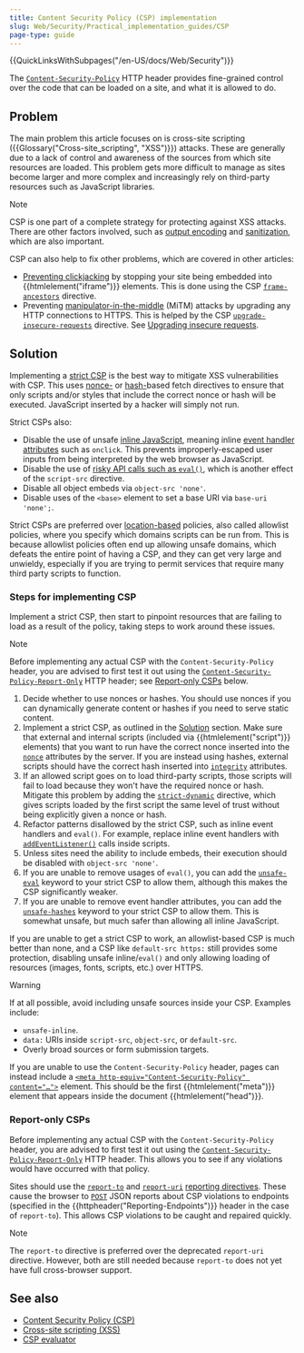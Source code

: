 ```yaml
---
title: Content Security Policy (CSP) implementation
slug: Web/Security/Practical_implementation_guides/CSP
page-type: guide
---
```


{{QuickLinksWithSubpages("/en-US/docs/Web/Security")}}

The [`Content-Security-Policy`](/en-US/docs/Web/HTTP/Reference/Headers/Content-Security-Policy) HTTP header provides fine-grained control over the code that can be loaded on a site, and what it is allowed to do.

## Problem

The main problem this article focuses on is cross-site scripting ({{Glossary("Cross-site_scripting", "XSS")}}) attacks. These are generally due to a lack of control and awareness of the sources from which site resources are loaded. This problem gets more difficult to manage as sites become larger and more complex and increasingly rely on third-party resources such as JavaScript libraries.

> [!NOTE]
> CSP is one part of a complete strategy for protecting against XSS attacks. There are other factors involved, such as [output encoding](/en-US/docs/Web/Security/Attacks/XSS#output_encoding) and [sanitization](/en-US/docs/Web/Security/Attacks/XSS#sanitization), which are also important.

CSP can also help to fix other problems, which are covered in other articles:

- [Preventing clickjacking](/en-US/docs/Web/Security/Practical_implementation_guides/Clickjacking) by stopping your site being embedded into {{htmlelement("iframe")}} elements. This is done using the CSP [`frame-ancestors`](/en-US/docs/Web/HTTP/Reference/Headers/Content-Security-Policy/frame-ancestors) directive.
- Preventing [manipulator-in-the-middle](/en-US/docs/Glossary/MitM) (MiTM) attacks by upgrading any HTTP connections to HTTPS. This is helped by the CSP [`upgrade-insecure-requests`](/en-US/docs/Web/HTTP/Reference/Headers/Content-Security-Policy/frame-ancestors) directive. See [Upgrading insecure requests](/en-US/docs/Web/HTTP/Guides/CSP#upgrading_insecure_requests).

## Solution

Implementing a [strict CSP](/en-US/docs/Web/HTTP/Guides/CSP#strict_csp) is the best way to mitigate XSS vulnerabilities with CSP. This uses [nonce-](/en-US/docs/Web/HTTP/Guides/CSP#nonces) or [hash-](/en-US/docs/Web/HTTP/Guides/CSP#hashes)based fetch directives to ensure that only scripts and/or styles that include the correct nonce or hash will be executed. JavaScript inserted by a hacker will simply not run.

Strict CSPs also:

- Disable the use of unsafe [inline JavaScript](/en-US/docs/Web/HTTP/Guides/CSP#inline_javascript), meaning inline [event handler attributes](/en-US/docs/Web/HTML/Reference/Attributes#event_handler_attributes) such as `onclick`. This prevents improperly-escaped user inputs from being interpreted by the web browser as JavaScript.
- Disable the use of [risky API calls such as `eval()`](/en-US/docs/Web/HTTP/Guides/CSP#eval_and_similar_apis), which is another effect of the `script-src` directive.
- Disable all object embeds via `object-src 'none'`.
- Disable uses of the `<base>` element to set a base URI via `base-uri 'none';`.

Strict CSPs are preferred over [location-based](/en-US/docs/Web/HTTP/Guides/CSP#location-based_policies) policies, also called allowlist policies, where you specify which domains scripts can be run from. This is because allowlist policies often end up allowing unsafe domains, which defeats the entire point of having a CSP, and they can get very large and unwieldy, especially if you are trying to permit services that require many third party scripts to function.

### Steps for implementing CSP

Implement a strict CSP, then start to pinpoint resources that are failing to load as a result of the policy, taking steps to work around these issues.

> [!NOTE]
> Before implementing any actual CSP with the `Content-Security-Policy` header, you are advised to first test it out using the [`Content-Security-Policy-Report-Only`](/en-US/docs/Web/HTTP/Reference/Headers/Content-Security-Policy-Report-Only) HTTP header; see [Report-only CSPs](#report-only_csps) below.

1. Decide whether to use nonces or hashes. You should use nonces if you can dynamically generate content or hashes if you need to serve static content.
2. Implement a strict CSP, as outlined in the [Solution](#solution) section. Make sure that external and internal scripts (included via {{htmlelement("script")}} elements) that you want to run have the correct nonce inserted into the [`nonce`](/en-US/docs/Web/HTML/Element/script#nonce) attributes by the server. If you are instead using hashes, external scripts should have the correct hash inserted into [`integrity`](/en-US/docs/Web/HTML/Element/script#integrity) attributes.
3. If an allowed script goes on to load third-party scripts, those scripts will fail to load because they won't have the required nonce or hash. Mitigate this problem by adding the [`strict-dynamic`](/en-US/docs/Web/HTTP/Guides/CSP#the_strict-dynamic_keyword) directive, which gives scripts loaded by the first script the same level of trust without being explicitly given a nonce or hash.
4. Refactor patterns disallowed by the strict CSP, such as inline event handlers and `eval()`. For example, replace inline event handlers with [`addEventListener()`](/en-US/docs/Web/API/EventTarget/addEventListener) calls inside scripts.
5. Unless sites need the ability to include embeds, their execution should be disabled with `object-src 'none'`.
6. If you are unable to remove usages of `eval()`, you can add the [`unsafe-eval`](/en-US/docs/Web/HTTP/Reference/Headers/Content-Security-Policy#unsafe-eval) keyword to your strict CSP to allow them, although this makes the CSP significantly weaker.
7. If you are unable to remove event handler attributes, you can add the [`unsafe-hashes`](/en-US/docs/Web/HTTP/Reference/Headers/Content-Security-Policy#unsafe-hashes) keyword to your strict CSP to allow them. This is somewhat unsafe, but much safer than allowing all inline JavaScript.

If you are unable to get a strict CSP to work, an allowlist-based CSP is much better than none, and a CSP like `default-src https:` still provides some protection, disabling unsafe inline/`eval()` and only allowing loading of resources (images, fonts, scripts, etc.) over HTTPS.

> [!WARNING]
> If at all possible, avoid including unsafe sources inside your CSP. Examples include:
>
> - `unsafe-inline`.
> - `data:` URIs inside `script-src`, `object-src`, or `default-src`.
> - Overly broad sources or form submission targets.

If you are unable to use the `Content-Security-Policy` header, pages can instead include a [`<meta http-equiv="Content-Security-Policy" content="…">`](/en-US/docs/Web/HTML/Element/meta#http-equiv) element. This should be the first {{htmlelement("meta")}} element that appears inside the document {{htmlelement("head")}}.

### Report-only CSPs

Before implementing any actual CSP with the `Content-Security-Policy` header, you are advised to first test it out using the [`Content-Security-Policy-Report-Only`](/en-US/docs/Web/HTTP/Reference/Headers/Content-Security-Policy-Report-Only) HTTP header. This allows you to see if any violations would have occurred with that policy.

Sites should use the [`report-to`](/en-US/docs/Web/HTTP/Reference/Headers/Content-Security-Policy/report-to) and [`report-uri`](/en-US/docs/Web/HTTP/Reference/Headers/Content-Security-Policy/report-uri) [reporting directives](/en-US/docs/Glossary/Reporting_directive). These cause the browser to [`POST`](/en-US/docs/Web/HTTP/Reference/Methods/POST) JSON reports about CSP violations to endpoints (specified in the {{httpheader("Reporting-Endpoints")}} header in the case of `report-to`). This allows CSP violations to be caught and repaired quickly.

> [!NOTE]
> The `report-to` directive is preferred over the deprecated `report-uri` directive. However, both are still needed because `report-to` does not yet have full cross-browser support.

## See also

- [Content Security Policy (CSP)](/en-US/docs/Web/HTTP/Guides/CSP)
- [Cross-site scripting (XSS)](/en-US/docs/Web/Security/Attacks/XSS)
- [CSP evaluator](https://csp-evaluator.withgoogle.com/)

